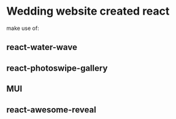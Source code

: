 # Wedding website created react 
make use of:
## react-water-wave
## react-photoswipe-gallery
## MUI
## react-awesome-reveal
